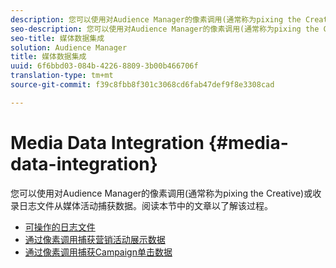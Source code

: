 ```yaml
---
description: 您可以使用对Audience Manager的像素调用(通常称为pixing the Creative)或收录日志文件从媒体活动捕获数据。
seo-description: 您可以使用对Audience Manager的像素调用(通常称为pixing the Creative)或收录日志文件从媒体活动捕获数据。
seo-title: 媒体数据集成
solution: Audience Manager
title: 媒体数据集成
uuid: 6f6bbd03-084b-4226-8809-3b00b466706f
translation-type: tm+mt
source-git-commit: f39c8fbb8f301c3068cd6fab47def9f8e3308cad

---
```



# Media Data Integration {#media-data-integration}

您可以使用对Audience Manager的像素调用(通常称为pixing the Creative)或收录日志文件从媒体活动捕获数据。阅读本节中的文章以了解该过程。

<!-- c_camp_data_int.xml -->

* [可操作的日志文件](/help/using/integration/media-data-integration/actionable-log-files.md)
* [通过像素调用捕获营销活动展示数据](/help/using/integration/media-data-integration/impression-data-pixels.md)
* [通过像素调用捕获Campaign单击数据](/help/using/integration/media-data-integration/click-data-pixels.md)